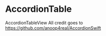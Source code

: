 # AccordionTable
AccordionTableView
All credit goes to https://github.com/anoop4real/AccordionSwift
